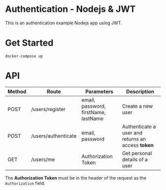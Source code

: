 # Authentication - Nodejs & JWT

This is an authentication example Nodejs app using JWT.

# Get Started

```
docker-compose up
```

# API

| Method | Route | Parameters | Description |
| - | - | - | - |
| POST | /users/register | email, password, firstName, lastName | Create a new user |
| POST | /users/authenticate | email, password | Authenticate a user and returns an access **token** |
| GET | /users/me | Authorization Token | Get personal details of a user |

The **Authorization Token** must be in the header of the request as the `Authorization` field.
